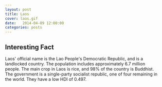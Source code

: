 ```yaml
---
layout: post
title: Laos
cover: laos.gif
date:   2014-04-09 12:00:00
categories: posts
---
```


## Interesting Fact

Laos' official name is the Lao People's Democratic Republic, and is a landlocked country. The population includes approximately 6.7 million people. The main crop in Laos is rice, and 98% of the country is Buddhist. The government is a single-party socialist republic, one of four remaining in the world. They have a low HDI of 0.497. 
